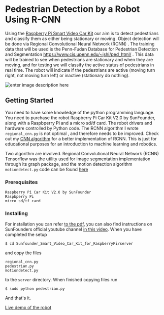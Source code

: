 # Pedestrian Detection by a Robot Using R-CNN

Using the [Raspberry Pi Smart Video Car Kit](https://www.sunfounder.com/smart-video-car-kit-for-raspberry-pi-black.html) our aim is to detect pedestrians and classify them as either being stationary or moving. Object detection will be done via Regional Convolutional Neural Network (RCNN) . The training data that will be used is the Penn-Fudan Database for Pedestrian Detection and Segmentation https://www.cis.upenn.edu/~jshi/ped_html/ . This data will be trained to see when pedestrians are stationary and when they are moving, and for testing we will classify the active status of pedestrians in real time. The robot will indicate if the pedestrians are active (moving turn right, not moving turn left) or inactive (stationary do nothing).

![enter image description here](https://i.postimg.cc/GpWfWdvJ/rasp-car.jpg)

## Getting Started

You need to have some knowledge of the python programming language. You need to purchase the robot Raspberry Pi Car Kit V2.0 by SunFounder, along with a Raspbperry Pi and a micro sd/tf card.  The robot drivers and hardware controlled by Python code. The RCNN algorithm I wrote `regional_cnn.py` is not optimal , and therefore needs to be improved. Check out my [CNN algorithm](https://github.com/Crisp3333/cnn-algorithm) for a better implementation of RCNN. This is just for educational purposes for an introduction to machine learning and robotics.

Two algorithm are involved. Regional Convolutional Neural Network (RCNN) Tensorflow was the utility used for image segmentation implementation through its graph package, and the motion detection algorithm `motiondetect.py` code can be found [here]( [http://www.steinm.com/blog/motion-detection-webcam-python-opencv-differential-images/])


### Prerequisites
```
Raspberry Pi Car Kit V2.0 by SunFounder
Raspbperry Pi
micro sd/tf card
```

### Installing

For installation you can refer [to the pdf](https://www.sunfounder.com/learn/download/UGlDYXItU19Vc2VyX01hbnVhbC5wZGY=/dispi), you can also find instructions on SunFounders official youtube channel [in this video]([https://www.youtube.com/watch?v=ZCYaufyU3XA](https://www.youtube.com/watch?v=ZCYaufyU3XA)). 
When you have completed the setup
```
$ cd Sunfounder_Smart_Video_Car_Kit_for_RaspberryPi/server
```
and copy the files 
```
regional_cnn.py
pedestrian.py
motiondetect.py
```
to the `server` directory. When finished copying files run 
```
$ sudo python pedestrian.py
```
And that's it.

 [Live demo of the robot](https://www.youtube.com/watch?v=PIpQVAPMn0U)

